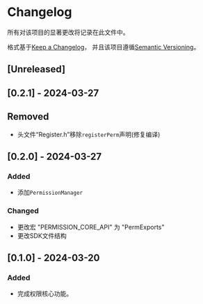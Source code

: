 # Changelog

所有对该项目的显著更改将记录在此文件中。

格式基于[Keep a Changelog](https://keepachangelog.com/en/1.0.0/)，
并且该项目遵循[Semantic Versioning](https://semver.org/spec/v2.0.0.html)。

## [Unreleased]

## [0.2.1] - 2024-03-27

## Removed

- 头文件“Register.h”移除`registerPerm`声明(修复编译)

## [0.2.0] - 2024-03-27

### Added

- 添加`PermissionManager`

### Changed

- 更改宏 "PERMISSION_CORE_API" 为 "PermExports"  
- 更改SDK文件结构

## [0.1.0] - 2024-03-20

### Added

- 完成权限核心功能。
